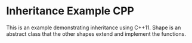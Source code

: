 # Inheritance Example CPP
This is an example demonstrating inheritance using C++11. Shape is an abstract class that the other
shapes extend and implement the functions.
